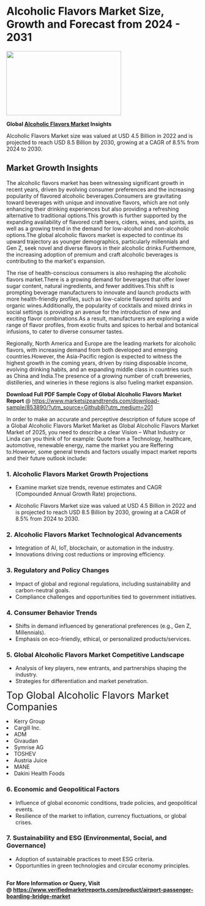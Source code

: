 <H1>Alcoholic Flavors Market Size, Growth and Forecast from 2024 - 2031</H1><img class="aligncenter size-medium wp-image-584254" src="https://thirdeyenews.in/wp-content/uploads/2024/09/Global-Market-Research-300x168.jpeg" alt="" width="300" height="168" /><p><strong>Global&nbsp;<a href="https://www.marketsizeandtrends.com/download-sample/853890/?utm_source=Github8j?utm_medium=201">Alcoholic Flavors Market</a> Insights</strong></p><p>Alcoholic Flavors Market size was valued at USD 4.5 Billion in 2022 and is projected to reach USD 8.5 Billion by 2030, growing at a CAGR of 8.5% from 2024 to 2030.</p><p><h2>Market Growth Insights</h2> <p>The alcoholic flavors market has been witnessing significant growth in recent years, driven by evolving consumer preferences and the increasing popularity of flavored alcoholic beverages.Consumers are gravitating toward beverages with unique and innovative flavors, which are not only enhancing their drinking experiences but also providing a refreshing alternative to traditional options.This growth is further supported by the expanding availability of flavored craft beers, ciders, wines, and spirits, as well as a growing trend in the demand for low-alcohol and non-alcoholic options.The global alcoholic flavors market is expected to continue its upward trajectory as younger demographics, particularly millennials and Gen Z, seek novel and diverse flavors in their alcoholic drinks.Furthermore, the increasing adoption of premium and craft alcoholic beverages is contributing to the market's expansion.</p> <p>The rise of health-conscious consumers is also reshaping the alcoholic flavors market.There is a growing demand for beverages that offer lower sugar content, natural ingredients, and fewer additives.This shift is prompting beverage manufacturers to innovate and launch products with more health-friendly profiles, such as low-calorie flavored spirits and organic wines.Additionally, the popularity of cocktails and mixed drinks in social settings is providing an avenue for the introduction of new and exciting flavor combinations.As a result, manufacturers are exploring a wide range of flavor profiles, from exotic fruits and spices to herbal and botanical infusions, to cater to diverse consumer tastes.</p> <p>Regionally, North America and Europe are the leading markets for alcoholic flavors, with increasing demand from both developed and emerging countries.However, the Asia-Pacific region is expected to witness the highest growth in the coming years, driven by rising disposable income, evolving drinking habits, and an expanding middle class in countries such as China and India.The presence of a growing number of craft breweries, distilleries, and wineries in these regions is also fueling market expansion.</p> <p><span class=""><strong>Download Full PDF Sample Copy of Global Alcoholic Flavors Market Report</strong> @ <a href="https://www.marketsizeandtrends.com/download-sample/853890/?utm_source=Github8j?utm_medium=201" target="_blank">https://www.marketsizeandtrends.com/download-sample/853890/?utm_source=Github8j?utm_medium=201</a></span></p><p>In order to make an accurate and perceptive description of future scope of a Global&nbsp;Alcoholic Flavors Market Market as Global&nbsp;Alcoholic Flavors Market Market of 2025, you need to describe a clear Vision &ndash; What Industry or Linda can you think of for example: Quote from a Technology, healthcare, automotive, renewable energy, name the market you are Reffering to.However, some general trends and factors usually impact market reports and their future outlook include:</p><h3>1.&nbsp;<strong>Alcoholic Flavors Market Growth Projections</strong></h3><ul><li>Examine market size trends, revenue estimates and CAGR (Compounded Annual Growth Rate) projections.</li><li><p>Alcoholic Flavors Market size was valued at USD 4.5 Billion in 2022 and is projected to reach USD 8.5 Billion by 2030, growing at a CAGR of 8.5% from 2024 to 2030.</p></li></ul><h3>2.&nbsp;<strong>Alcoholic Flavors Market Technological Advancements</strong></h3><ul><li>Integration of AI, IoT, blockchain, or automation in the industry.</li><li>Innovations driving cost reductions or improving efficiency.</li></ul><h3>3.&nbsp;<strong>Regulatory and Policy Changes</strong></h3><ul><li>Impact of global and regional regulations, including sustainability and carbon-neutral goals.</li><li>Compliance challenges and opportunities tied to government initiatives.</li></ul><h3>4.&nbsp;<strong>Consumer Behavior Trends</strong></h3><ul><li>Shifts in demand influenced by generational preferences (e.g., Gen Z, Millennials).</li><li>Emphasis on eco-friendly, ethical, or personalized products/services.</li></ul><h3>5.&nbsp;<strong>Global Alcoholic Flavors Market Competitive Landscape</strong></h3><ul><li>Analysis of key players, new entrants, and partnerships shaping the industry.</li><li>Strategies for differentiation and market penetration.</li></ul><p data-pm-slice="1 1 []"><span style="color: inherit; font-family: inherit; font-size: 25px;">Top Global Alcoholic Flavors Market Companies</span></p><div class="" data-test-id=""><p><li>Kerry Group</li><li> Cargill Inc.</li><li> ADM</li><li> Givaudan</li><li> Symrise AG</li><li> TOSHEV</li><li> Austria Juice</li><li> MANE</li><li> Dakini Health Foods</li></p></div><h3>6.&nbsp;<strong>Economic and Geopolitical Factors</strong></h3><ul><li>Influence of global economic conditions, trade policies, and geopolitical events.</li><li>Resilience of the market to inflation, currency fluctuations, or global crises.</li></ul><h3>7.&nbsp;<strong>Sustainability and ESG (Environmental, Social, and Governance)</strong></h3><ul><li>Adoption of sustainable practices to meet ESG criteria.</li><li>Opportunities in green technologies and circular economy principles.</li></ul><h2><strong style="font-size: 14px;">For More Information or Query, Visit @&nbsp;</strong><a style="background-color: #ffffff; font-size: 14px;" href="https://www.marketsizeandtrends.com/report/alcoholic-flavors-market/" target="_blank">https://www.verifiedmarketreports.com/product/airport-passenger-boarding-bridge-market</a></h2>